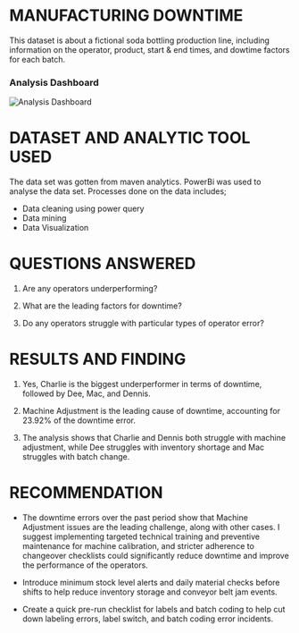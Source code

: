 # **MANUFACTURING DOWNTIME**

This dataset is about a fictional soda bottling production line, including information on the operator, product, start & end times, and dowtime factors for each batch.

### Analysis Dashboard
![Analysis Dashboard](https://github.com/user-attachments/assets/6bcda997-ef20-4424-b3dc-0234efb00af1)

# DATASET AND ANALYTIC TOOL USED

The data set was gotten from maven analytics. PowerBi was used to analyse the data set. Processes done on the data includes;
- Data cleaning using power query
- Data mining
- Data Visualization

# QUESTIONS ANSWERED

1. Are any operators underperforming?
   
2. What are the leading factors for downtime?
   
3. Do any operators struggle with particular types of operator error?

# RESULTS AND FINDING

1. Yes, Charlie is the biggest underperformer in terms of downtime, followed by Dee, Mac, and Dennis.
 
2. Machine Adjustment is the leading cause of downtime, accounting for 23.92% of the downtime error.
 
3. The analysis shows that Charlie and Dennis both struggle with machine adjustment, while Dee struggles with inventory shortage and Mac struggles with batch change.
   

 # RECOMMENDATION
 
- The downtime errors over the past period show that Machine Adjustment issues are the leading challenge, along with other cases. I suggest implementing targeted technical training and preventive maintenance for machine calibration, and stricter adherence to changeover checklists could significantly reduce downtime and improve the performance of the operators.
  
- Introduce minimum stock level alerts and daily material checks before shifts to help reduce inventory storage and conveyor belt jam events.
  
- Create a quick pre-run checklist for labels and batch coding to help cut down labeling errors, label switch, and batch coding error incidents.
  

